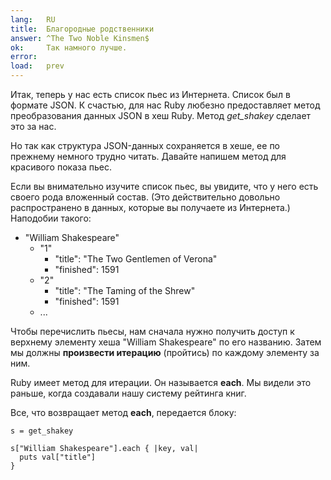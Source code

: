 ```yaml
---
lang:   RU
title:  Благородные родственники
answer: ^The Two Noble Kinsmen$
ok:     Так намного лучше.
error:  
load:   prev
---
```


Итак, теперь у нас есть список пьес из Интернета. Список был в формате JSON. К
счастью, для нас Ruby любезно предоставляет метод преобразования данных JSON в
хеш Ruby. Метод _get\_shakey_ сделает это за нас.

Но так как структура JSON-данных сохраняется в хеше, ее по прежнему немного
трудно читать. Давайте напишем метод для красивого показа пьес.

Если вы внимательно изучите список пьес, вы увидите, что у него есть своего
рода вложенный состав. (Это действительно довольно распространено в данных,
которые вы получаете из Интернета.) Наподобии такого:

<ul>
  <li>"William Shakespeare"
  <ul>
      <li>"1"
      <ul>
        <li>"title": "The Two Gentlemen of Verona"</li>
        <li>"finished": 1591</li>
      </ul>
      </li>
      <li>"2"
      <ul>
        <li>"title": "The Taming of the Shrew"</li>
        <li>"finished": 1591</li>
      </ul>
      </li>
      <li>...</li>
  </ul>
  </li>
</ul>

Чтобы перечислить пьесы, нам сначала нужно получить доступ к верхнему элементу
хеша "William Shakespeare" по его названию. Затем мы должны __произвести
итерацию__ (пройтись) по каждому элементу за ним.

Ruby имеет метод для итерации. Он называется __each__. Мы видели это раньше,
когда создавали нашу систему рейтинга книг.

Все, что возвращает метод __each__, передается блоку:

    s = get_shakey
    
    s["William Shakespeare"].each { |key, val|
      puts val["title"]
    }

